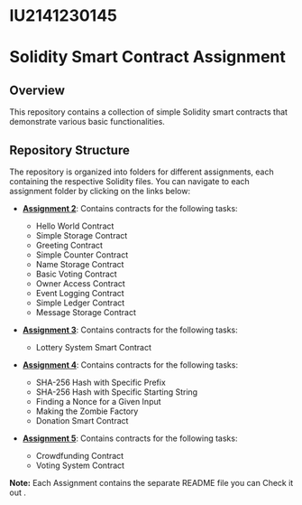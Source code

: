 # IU2141230145
# Solidity Smart Contract Assignment

## Overview
This repository contains a collection of simple Solidity smart contracts that demonstrate various basic functionalities.


## Repository Structure
The repository is organized into folders for different assignments, each containing the respective Solidity files. You can navigate to each assignment folder by clicking on the links below:

- **[Assignment 2](Assigment2/)**: Contains contracts for the following tasks:
  - Hello World Contract
  - Simple Storage Contract
  - Greeting Contract
  - Simple Counter Contract
  - Name Storage Contract
  - Basic Voting Contract
  - Owner Access Contract
  - Event Logging Contract
  - Simple Ledger Contract
  - Message Storage Contract

- **[Assignment 3](Assignment3/)**: Contains contracts for the following tasks:
  - Lottery System Smart Contract

- **[Assignment 4](Assignment4/)**: Contains contracts for the following tasks:
  - SHA-256 Hash with Specific Prefix
  - SHA-256 Hash with Specific Starting String
  - Finding a Nonce for a Given Input
  - Making the Zombie Factory
  - Donation Smart Contract
 
- **[Assignment 5](Assignment5/)**: Contains contracts for the following tasks:
  - Crowdfunding Contract
  - Voting System Contract

**Note:** Each Assignment contains the separate README file you can Check it out .
